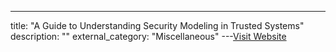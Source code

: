 ---
title: "A Guide to Understanding Security Modeling in Trusted Systems"
description: ""
external_category: "Miscellaneous"
---[Visit Website](https://fas.org/irp/nsa/rainbow/tg010.pdf)

